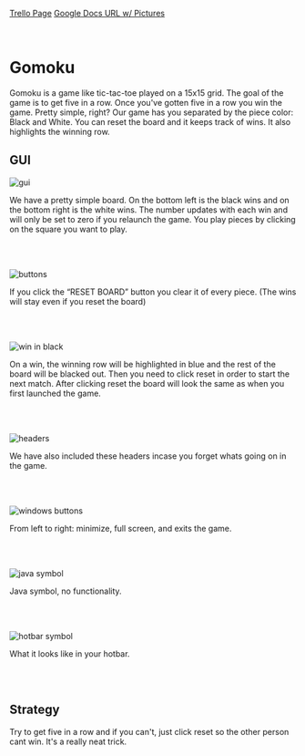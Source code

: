 
[Trello Page](https://trello.com/b/3gbvddoQ/gomoku)
[Google Docs URL w/ Pictures](https://docs.google.com/document/d/1Lgo2vIX3HL_r-9MgLu2o8XA5PFX7zThyQLpQDD1bSXk/edit?usp=sharing)

<br/>

# Gomoku
Gomoku is a game like tic-tac-toe played on a 15x15 grid. The goal of the game is to get five in a row. Once you've gotten five in a row you win the game. Pretty simple, right? Our game has you separated by the piece color: Black and White. You can reset the board and it keeps track of wins. It also highlights the winning row.

## GUI

![gui](https://lh5.googleusercontent.com/VjN-Ho9_avfR0fA-omY8RG87Gdu3aWC8jjDd04nf5_WkPOw5l_RDKGCSf_u_2-X981vo-Ca2bVKX0YzdM-uK1by8_ZhCNgfAi8wOycq_p0gh7sFTeXCtzeCEapaplbemhubuhOVG)

We have a pretty simple board. On the bottom left is the black wins and on the bottom right is the white wins. The number updates with each win and will only be set to zero if you relaunch the game. You play pieces by clicking on the square you want to play.

<br/><br/>

![buttons](https://lh5.googleusercontent.com/lHLzP0hrltrtV2Ddfc8mBy8RGXLAe7uaxHbj7HiidOEu_-zb69KFmkpg0v_AxsBQuvY8FutZathKz384kesXbOonIT3V_pt-L1ybJDGzjvqt8plz7xeM9nx4eFsvZR7svzH-ReU6)

If you click the “RESET BOARD” button you clear it of every piece. (The wins will stay even if you reset the board)

<br/><br/>

![win in black](https://lh3.googleusercontent.com/RuNXZfSFqTLjaDQaDuW0z21W6qPZIhvoWHKHYjouvZ1g_-Bui32OCbbHJSp4cENRd9iG2VFt9wQlwttEKTfSM-XUFEXZJ6Bw_k7iLU-R_bElpSsPqIwR83t988BH7GQx5SNvD9TK)

On a win, the winning row will be highlighted in blue and the rest of the board will be blacked out. Then you need to click reset in order to start the next match. After clicking reset the board will look the same as when you first launched the game. 

<br/><br/>

![headers](https://lh4.googleusercontent.com/D4VPKuWgw4mR41CIxYkFscjcY9XxqT60NI4ko9AC-RB5SX4XAoV7KAHAlf4C_ActurkM4kSof17be59C0LIrUvJd0HENmUjF9zd_6BrNvn5-zqzE5qMgiwVWDmpedtRSYvXNzO9H)

We have also included these headers incase you forget whats going on in the game.

<br/><br/>

![windows buttons](https://lh6.googleusercontent.com/QqA3zg356aT7TV5d0BYBu6jtVOexEAqUeO9DEHJO-YXuGF_CtfvoMJngwHElFKSK5hPvSRwFkUZOkE-S8aOWIDx5Rm2QuJ02vgq8whc9HLAv9d0wk3xuAyFgB7XXkimnPZslz0nJ)

From left to right: minimize, full screen, and exits the game.

<br/><br/>

![java symbol](https://lh6.googleusercontent.com/z5OYWXcWtGuLpGVmhSmj2QTGUwJkN8yQlvtUm-zIKwOlqrfT9L4if_-zePwLb337Y0pGmiJ7uSO_lAr3ngo1WsSj9LhFL_Cx1xd3B2bqiEAhXOatFQ-x4OkJ9unyIHI8j8Y1kWEL)

Java symbol, no functionality.

<br/><br/>

![hotbar symbol](https://lh5.googleusercontent.com/tQKpFHo2eSWSH6ZxyRSg8o_Kna1rM6tJ3GiQQJX8TcF7FOhkY8dz8YjLBW19m2VALRJ2hCy7pmswEQkx8rl3N-FAtETPT2B-v9JFn4lfHMA7WV2wLeyROH2X2RCuI__uypeHp_dx)

What it looks like in your hotbar.

<br/><br/>

## Strategy
Try to get five in a row and if you can't, just click reset so the other person cant win. It's a really neat trick.

